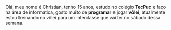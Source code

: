Olá, meu nome é Christian, tenho 15 anos, estudo no colégio **TecPuc** e faço na área de informatica, gosto muito de **programar** e jogar **vôlei**, atualmente estou treinando no vôlei para um interclasse que vai ter no sábado dessa semana.
